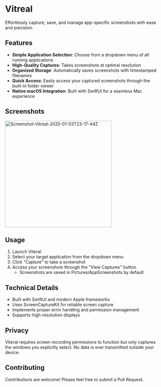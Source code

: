 # Vitreal
Effortlessly capture, save, and manage app-specific screenshots with ease and precision

## Features

- **Simple Application Selection**: Choose from a dropdown menu of all running applications
- **High-Quality Captures**: Takes screenshots at optimal resolution
- **Organized Storage**: Automatically saves screenshots with timestamped filenames
- **Quick Access**: Easily access your captured screenshots through the built-in folder viewer
- **Native macOS Integration**: Built with SwiftUI for a seamless Mac experience

## Screenshots

<img src="https://github.com/user-attachments/assets/af9a66b7-b0d6-4465-8537-d6f5e2716651" alt="Screenshot-Vitreal-2025-01-03T23-17-44Z" width="350" />



## Usage

1. Launch Viteral
2. Select your target application from the dropdown menu
3. Click "Capture" to take a screenshot
4. Access your screenshots through the "View Captures" button
   - Screenshots are saved in Pictures/AppScreenshots by default

## Technical Details

- Built with SwiftUI and modern Apple frameworks
- Uses ScreenCaptureKit for reliable screen capture
- Implements proper error handling and permission management
- Supports high-resolution displays

## Privacy

Viteral requires screen recording permissions to function but only captures the windows you explicitly select. No data is ever transmitted outside your device.

## Contributing

Contributions are welcome! Please feel free to submit a Pull Request.
